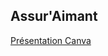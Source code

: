 ## Assur'Aimant

[Présentation Canva](https://www.canva.com/design/DAF59kJQO0I/ICw72h-YFstWSC7HdKh-qQ/edit)
